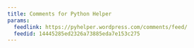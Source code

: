 ```yaml
---
title: Comments for Python Helper
params:
  feedlink: https://pyhelper.wordpress.com/comments/feed/
  feedid: 14445285ed2326a73885eda7e153c275
---
```

